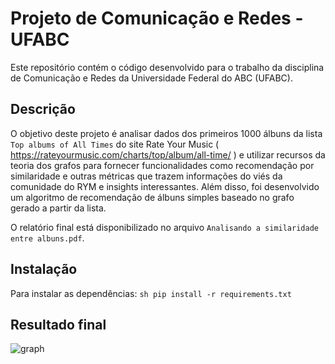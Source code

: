 # Projeto de Comunicação e Redes - UFABC

Este repositório contém o código desenvolvido para o trabalho da disciplina de Comunicação e Redes da Universidade Federal do ABC (UFABC).

## Descrição

O objetivo deste projeto é analisar dados dos primeiros 1000 álbuns da lista `Top albums of All Times` do site Rate Your Music  ( https://rateyourmusic.com/charts/top/album/all-time/ ) e utilizar recursos da teoria dos grafos para fornecer funcionalidades como recomendação por similaridade e outras métricas que trazem informações do viés da comunidade do RYM e insights interessantes. Além disso, foi desenvolvido um algoritmo de recomendação de álbuns simples baseado no grafo gerado a partir da lista.

O relatório final está disponibilizado no arquivo `Analisando a similaridade entre albuns.pdf`.

## Instalação

Para instalar as dependências:
    ```sh
    pip install -r requirements.txt
    ```
## Resultado final
![graph](https://github.com/user-attachments/assets/51169344-faf4-4b2e-9e7c-d7bfe30dcf45)
